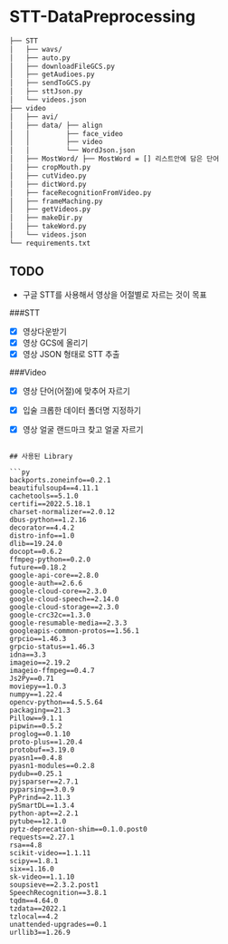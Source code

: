 # STT-DataPreprocessing


```bash
├── STT
│   ├── wavs/
│   ├── auto.py
│   ├── downloadFileGCS.py
│   ├── getAudioes.py
│   ├── sendToGCS.py
│   ├── sttJson.py
│   └── videos.json
├── video
│   ├── avi/
│   ├── data/ ├── align
│   │         ├── face_video
│   │         ├── video
│   │         └── WordJson.json
│   ├── MostWord/ ├── MostWord = [] 리스트안에 담은 단어
│   ├── cropMouth.py
│   ├── cutVideo.py
│   ├── dictWord.py
│   ├── faceRecognitionFromVideo.py
│   ├── frameMaching.py
│   ├── getVideos.py
│   ├── makeDir.py
│   ├── takeWord.py
│   └── videos.json
└── requirements.txt
``` 



## TODO

- 구글 STT를 사용해서 영상을 어절별로 자르는 것이 목표

###STT
- [x] 영상다운받기
- [x] 영상 GCS에 올리기
- [x] 영상 JSON 형태로 STT 추출

###Video
- [x] 영상 단어(어절)에 맞추어 자르기
- [x] 입술 크롭한 데이터 폴더명 지정하기
- [x] 영상 얼굴 랜드마크 찾고 얼굴 자르기





```

## 사용된 Library

```py
backports.zoneinfo==0.2.1
beautifulsoup4==4.11.1
cachetools==5.1.0
certifi==2022.5.18.1
charset-normalizer==2.0.12
dbus-python==1.2.16
decorator==4.4.2
distro-info==1.0
dlib==19.24.0
docopt==0.6.2
ffmpeg-python==0.2.0
future==0.18.2
google-api-core==2.8.0
google-auth==2.6.6
google-cloud-core==2.3.0
google-cloud-speech==2.14.0
google-cloud-storage==2.3.0
google-crc32c==1.3.0
google-resumable-media==2.3.3
googleapis-common-protos==1.56.1
grpcio==1.46.3
grpcio-status==1.46.3
idna==3.3
imageio==2.19.2
imageio-ffmpeg==0.4.7
Js2Py==0.71
moviepy==1.0.3
numpy==1.22.4
opencv-python==4.5.5.64
packaging==21.3
Pillow==9.1.1
pipwin==0.5.2
proglog==0.1.10
proto-plus==1.20.4
protobuf==3.19.0
pyasn1==0.4.8
pyasn1-modules==0.2.8
pydub==0.25.1
pyjsparser==2.7.1
pyparsing==3.0.9
PyPrind==2.11.3
pySmartDL==1.3.4
python-apt==2.2.1
pytube==12.1.0
pytz-deprecation-shim==0.1.0.post0
requests==2.27.1
rsa==4.8
scikit-video==1.1.11
scipy==1.8.1
six==1.16.0
sk-video==1.1.10
soupsieve==2.3.2.post1
SpeechRecognition==3.8.1
tqdm==4.64.0
tzdata==2022.1
tzlocal==4.2
unattended-upgrades==0.1
urllib3==1.26.9


```